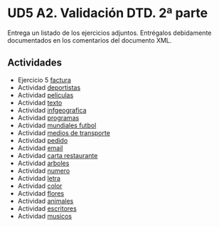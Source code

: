 # UD5 A2. Validación DTD. 2ª parte

Entrega un listado de los ejercicios adjuntos. Entrégalos debidamente documentados en los comentarios del documento XML.

## Actividades

- Ejercicio 5 [factura](./ficheros_xml/ej5_factura.xml)
- Actividad [deportistas](./ficheros_xml/deportistas.xml)
- Actividad [peliculas](./ficheros_xml/peliculas.xml)
- Actividad [texto](./ficheros_xml/texto.xml)
- Actividad [infgeografica](./ficheros_xml/infgeografica.xml)
- Actividad [programas](./ficheros_xml/programas.xml)
- Actividad [mundiales futbol](./ficheros_xml/mundiales_futbol.xml)
- Actividad [medios de transporte](./ficheros_xml/medios_transporte.xml)
- Actividad [pedido](./ficheros_xml/pedidos.xml)
- Actividad [email](./ficheros_xml/email_bill.xml)
- Actividad [carta restaurante](./ficheros_xml/carta_restaurante.xml)
- Actividad [arboles](./ficheros_xml/arboles.xml)
- Actividad [numero](./ficheros_xml/numeros.xml)
- Actividad [letra](./ficheros_xml/letras.xml)
- Actividad [color](./ficheros_xml/colores.xml)
- Actividad [flores](./ficheros_xml/flores.xml)
- Actividad [animales](./ficheros_xml/animales.xml)
- Actividad [escritores](./ficheros_xml/escritores.xml)
- Actividad [musicos](./ficheros_xml/musicos.xml)